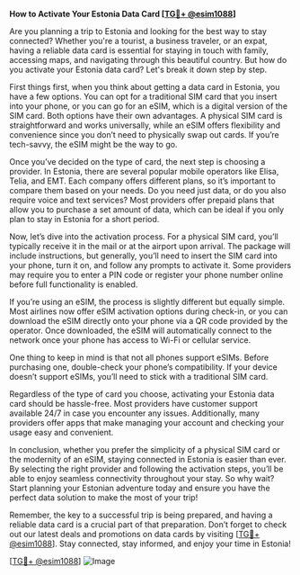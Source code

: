**How to Activate Your Estonia Data Card [[TG💪+ @esim1088](https://t.me/s/esim1088)]**

Are you planning a trip to Estonia and looking for the best way to stay connected? Whether you're a tourist, a business traveler, or an expat, having a reliable data card is essential for staying in touch with family, accessing maps, and navigating through this beautiful country. But how do you activate your Estonia data card? Let's break it down step by step.

First things first, when you think about getting a data card in Estonia, you have a few options. You can opt for a traditional SIM card that you insert into your phone, or you can go for an eSIM, which is a digital version of the SIM card. Both options have their own advantages. A physical SIM card is straightforward and works universally, while an eSIM offers flexibility and convenience since you don’t need to physically swap out cards. If you’re tech-savvy, the eSIM might be the way to go.

Once you’ve decided on the type of card, the next step is choosing a provider. In Estonia, there are several popular mobile operators like Elisa, Telia, and EMT. Each company offers different plans, so it’s important to compare them based on your needs. Do you need just data, or do you also require voice and text services? Most providers offer prepaid plans that allow you to purchase a set amount of data, which can be ideal if you only plan to stay in Estonia for a short period.

Now, let’s dive into the activation process. For a physical SIM card, you’ll typically receive it in the mail or at the airport upon arrival. The package will include instructions, but generally, you’ll need to insert the SIM card into your phone, turn it on, and follow any prompts to activate it. Some providers may require you to enter a PIN code or register your phone number online before full functionality is enabled.

If you’re using an eSIM, the process is slightly different but equally simple. Most airlines now offer eSIM activation options during check-in, or you can download the eSIM directly onto your phone via a QR code provided by the operator. Once downloaded, the eSIM will automatically connect to the network once your phone has access to Wi-Fi or cellular service.

One thing to keep in mind is that not all phones support eSIMs. Before purchasing one, double-check your phone’s compatibility. If your device doesn’t support eSIMs, you’ll need to stick with a traditional SIM card.

Regardless of the type of card you choose, activating your Estonia data card should be hassle-free. Most providers have customer support available 24/7 in case you encounter any issues. Additionally, many providers offer apps that make managing your account and checking your usage easy and convenient.

In conclusion, whether you prefer the simplicity of a physical SIM card or the modernity of an eSIM, staying connected in Estonia is easier than ever. By selecting the right provider and following the activation steps, you’ll be able to enjoy seamless connectivity throughout your stay. So why wait? Start planning your Estonian adventure today and ensure you have the perfect data solution to make the most of your trip!

Remember, the key to a successful trip is being prepared, and having a reliable data card is a crucial part of that preparation. Don’t forget to check out our latest deals and promotions on data cards by visiting [[TG💪+ @esim1088](https://t.me/s/esim1088)]. Stay connected, stay informed, and enjoy your time in Estonia!

[[TG💪+ @esim1088](https://t.me/s/esim1088)] ![Image](https://i.postimg.cc/Y0z9fWf4/image.png)